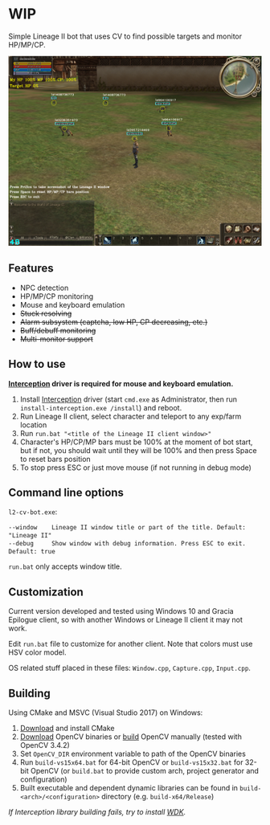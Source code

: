 # WIP

Simple Lineage II bot that uses CV to find possible targets and monitor HP/MP/CP.

![Preview](preview.png)

## Features

* NPC detection
* HP/MP/CP monitoring
* Mouse and keyboard emulation
* ~~Stuck resolving~~
* ~~Alarm subsystem (captcha, low HP, CP decreasing, etc.)~~
* ~~Buff/debuff monitoring~~
* ~~Multi-monitor support~~

## How to use

**[Interception](https://github.com/oblitum/Interception) driver is required for mouse and keyboard emulation.**

1. Install [Interception](https://github.com/oblitum/Interception/releases) driver (start `cmd.exe` as Administrator, then run `install-interception.exe /install`) and reboot.
2. Run Lineage II client, select character and teleport to any exp/farm location
3. Run `run.bat "<title of the Lineage II client window>"`
4. Character's HP/CP/MP bars must be 100% at the moment of bot start, but if not, you should wait until they will be 100% and then press Space to reset bars position
5. To stop press ESC or just move mouse (if not running in debug mode)

## Command line options

`l2-cv-bot.exe`:

```
--window    Lineage II window title or part of the title. Default: "Lineage II"
--debug     Show window with debug information. Press ESC to exit. Default: true
```

`run.bat` only accepts window title.

## Customization

Current version developed and tested using Windows 10 and Gracia Epilogue client, so with another Windows or Lineage II client it may not work.

Edit `run.bat` file to customize for another client. Note that colors must use HSV color model.

OS related stuff placed in these files: `Window.cpp`, `Capture.cpp`, `Input.cpp`.

## Building

Using CMake and MSVC (Visual Studio 2017) on Windows:

1. [Download](https://cmake.org/download/) and install CMake
2. [Download](https://opencv.org/releases.html) OpenCV binaries or [build](https://github.com/opencv/opencv) OpenCV manually (tested with OpenCV 3.4.2)
3. Set `OpenCV_DIR` environment variable to path of the OpenCV binaries
4. Run `build-vs15x64.bat` for 64-bit OpenCV or `build-vs15x32.bat` for 32-bit OpenCV (or `build.bat` to provide custom arch, project generator and configuration)
5. Built executable and dependent dynamic libraries can be found in `build-<arch>/<configuration>` directory (e.g. `build-x64/Release`)

*If Interception library building fails, try to install [WDK](https://www.microsoft.com/en-us/download/details.aspx?id=11800).*